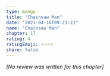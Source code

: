 ```yaml
---
type: manga
title: "Chainsaw Man"
date: "2023-04-16T09:21:21"
name: "Chainsaw Man"
chapter: 17
rating: 4
ratingEmoji: ⭐️⭐️⭐️⭐️
share: false
---
```


*[No review was written for this chapter]*
